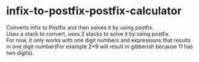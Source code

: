 # infix-to-postfix-postfix-calculator
Converts Infix to Postfix and then solves it by using postfix.<br>
Uses a stack to convert, uses 2 stacks to solve it by using postfix.<br>
For now, it only works with one digit numbers and expressions that results in one digit number(For example 2+9 will result in gibberish because 11 has two digits).
<br><br><br>
